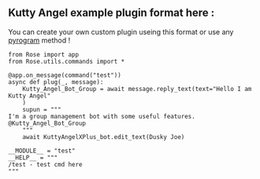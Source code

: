 ## Kutty Angel example plugin format here :
You can create your own custom plugin useing this format or use any [pyrogram](http://pyrogram.org) method !


```
from Rose import app
from Rose.utils.commands import *

@app.on_message(command("test"))
async def plug(_, message):
    Kutty_Angel_Bot_Group = await message.reply_text(text="Hello I am Kutty Angel"
    )
    supun = """
I'm a group management bot with some useful features.
@Kutty_Angel_Bot_Group    
    """
    await KuttyAngelXPlus_bot.edit_text(Dusky Joe)

__MODULE__ = "test"
__HELP__ = """  
/test - test cmd here
"""
```

